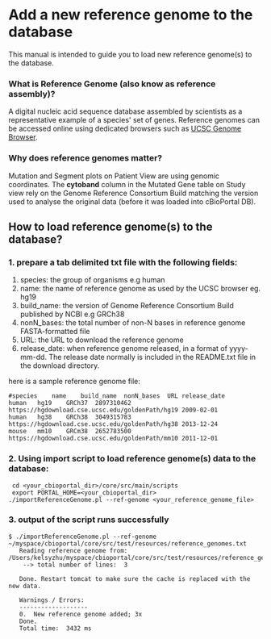 # Add a new reference genome to the database
This manual is intended to guide you to load new reference genome(s) to the database. 

### What is Reference Genome (also know as reference assembly)?
A digital nucleic acid sequence database assembled by scientists as a representative example of a species' set of genes. Reference genomes can be accessed online using 
dedicated browsers such as [UCSC Genome Browser](https://genome.ucsc.edu/cgi-bin/hgGateway). 

### Why does reference genomes matter?
Mutation and Segment plots on Patient View are using genomic coordinates. The **cytoband** column in the Mutated Gene table on Study view rely on the Genome Reference Consortium Build 
matching the version used to analyse the original data (before it was loaded into cBioPortal DB).

## How to load reference genome(s) to the database?

### 1. prepare a tab delimited txt file with the following fields:
1. species: the group of organisms e.g human
2. name: the name of reference genome as used by the UCSC browser eg. hg19
3. build_name: the version of Genome Reference Consortium Build published by NCBI e.g GRCh38
4. nonN_bases:  the total number of non-N bases in reference genome FASTA-formatted file
5. URL: the URL to download the reference genome
6. release_date: when reference genome released, in a format of yyyy-mm-dd. The release date normally is included in the README.txt file in the download directory.

here is a sample reference genome file:
```
#species	name	build_name	nonN_bases	URL	release_date
human	hg19	GRCh37	2897310462	https://hgdownload.cse.ucsc.edu/goldenPath/hg19	2009-02-01
human	hg38	GRCh38	3049315783	https://hgdownload.cse.ucsc.edu/goldenPath/hg38	2013-12-24
mouse	mm10	GRCm38	2652783500	https://hgdownload.cse.ucsc.edu/goldenPath/mm10	2011-12-01
```
### 2. Using import script to load reference genome(s) data to the database:
```
 cd <your_cbioportal_dir>/core/src/main/scripts
 export PORTAL_HOME=<your_cbioportal_dir>
./importReferenceGenome.pl --ref-genome <your_reference_genome_file>
```
### 3. output of the script runs successfully
```
$ ./importReferenceGenome.pl --ref-genome ~/myspace/cbioportal/core/src/test/resources/reference_genomes.txt
   Reading reference genome from:  /Users/kelsyzhu/myspace/cbioportal/core/src/test/resources/reference_genomes.txt
    --> total number of lines:  3
   
   Done. Restart tomcat to make sure the cache is replaced with the new data.
   
   Warnings / Errors:
   -------------------
   0.  New reference genome added; 3x
   Done.
   Total time:  3432 ms

```